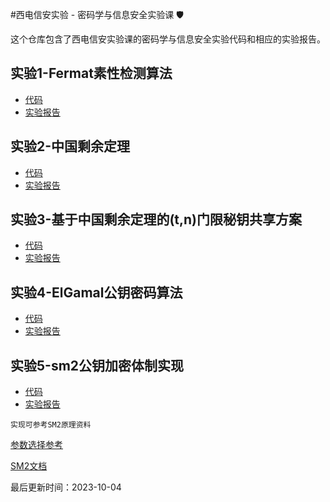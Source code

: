 #西电信安实验 - 密码学与信息安全实验课 
🛡️

这个仓库包含了西电信安实验课的密码学与信息安全实验代码和相应的实验报告。

## 实验1-Fermat素性检测算法

- [代码](https://github.com/NiceAsiv/CryptoExp/blob/main/%E5%AE%9E%E9%AA%8C1-Fermat%E7%B4%A0%E6%80%A7%E6%A3%80%E6%B5%8B%E7%AE%97%E6%B3%95.py)
- [实验报告](https://github.com/NiceAsiv/CryptoExp/blob/main/%E5%AE%9E%E9%AA%8C%E6%8A%A5%E5%91%8A%E6%A8%A1%E6%9D%BF-%E5%AE%9E%E9%AA%8C1.docx)

## 实验2-中国剩余定理

- [代码](https://github.com/NiceAsiv/CryptoExp/blob/main/%E5%AE%9E%E9%AA%8C2-%E4%B8%AD%E5%9B%BD%E5%89%A9%E4%BD%99%E5%AE%9A%E7%90%86.py)
- [实验报告](https://github.com/NiceAsiv/CryptoExp/blob/main/%E5%AE%9E%E9%AA%8C%E6%8A%A5%E5%91%8A%E6%A8%A1%E6%9D%BF-%E5%AE%9E%E9%AA%8C2.docx)

## 实验3-基于中国剩余定理的(t,n)门限秘钥共享方案

- [代码](https://github.com/NiceAsiv/CryptoExp/blob/main/%E5%AE%9E%E9%AA%8C3-%E9%97%A8%E9%99%90%E7%A7%98%E9%92%A5%E5%85%B1%E4%BA%AB%E6%96%B9%E6%A1%88.py)
- [实验报告](https://github.com/NiceAsiv/CryptoExp/blob/main/%E5%AE%9E%E9%AA%8C%E6%8A%A5%E5%91%8A%E6%A8%A1%E6%9D%BF-%E5%AE%9E%E9%AA%8C1.docx)

## 实验4-ElGamal公钥密码算法

- [代码](https://github.com/NiceAsiv/CryptoExp/blob/main/%E5%AE%9E%E9%AA%8C4-ElGamal%E5%85%AC%E9%92%A5%E5%AF%86%E7%A0%81%E7%AE%97%E6%B3%95.py)
- [实验报告](https://github.com/NiceAsiv/CryptoExp/blob/main/%E5%AE%9E%E9%AA%8C%E6%8A%A5%E5%91%8A%E6%A8%A1%E6%9D%BF-%E5%AE%9E%E9%AA%8C4.docx)

## 实验5-sm2公钥加密体制实现

- [代码](https://github.com/NiceAsiv/CryptoExp/blob/main/sm2.py)
- [实验报告](https://github.com/NiceAsiv/CryptoExp/blob/main/%E5%AE%9E%E9%AA%8C%E6%8A%A5%E5%91%8A%E6%A8%A1%E6%9D%BF-%E5%AE%9E%E9%AA%8C5.docx)

`实现可参考SM2原理资料`

[参数选择参考](https://github.com/NiceAsiv/CryptoExp/blob/main/%E6%A4%AD%E5%9C%86%E6%9B%B2%E7%BA%BF%E6%8E%A8%E8%8D%90%E5%8F%82%E6%95%B0.pdf)

[SM2文档](https://github.com/NiceAsiv/CryptoExp/blob/main/SM2%E6%A4%AD%E5%9C%86%E6%9B%B2%E7%BA%BF%E5%85%AC%E9%92%A5%E7%AE%97%E6%B3%95.pdf)

最后更新时间：2023-10-04
